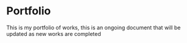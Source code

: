# Portfolio
This is my portfolio of works, this is an ongoing document that will be updated as new works are completed

